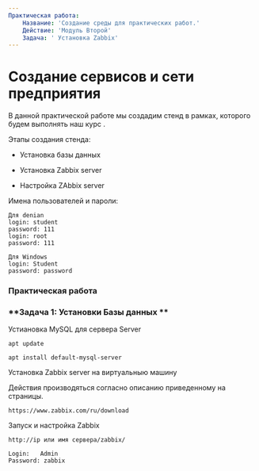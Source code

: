 ```yaml
---
Практическая работа:
    Название: 'Создание среды для практических работ.'
    Действие: 'Модуль Второй'
    Задача: ' Установка Zabbix'
---
```

# **Создание сервисов и сети предприятия**

В данной практической работе мы создадим стенд в рамках, которого будем выполнять наш курс .

Этапы создания стенда:

- Установка базы данных

- Установка Zabbix server

- Настройка ZAbbix server

Имена пользователей и пароли:
```
Для denian
login: student 
password: 111
login: root 
password: 111
```
```
Для Windows
login: Student 
password: password
```
### **Практическая работа**

### **Задача 1: Установки Базы данных **


Устиановка MySQL для сервера Server
```
apt update

apt install default-mysql-server
```

Установка Zabbix server на виртуальныю машину


Действия производяться согласно описанию приведенному на страницы.

```
https://www.zabbix.com/ru/download
```
Запуск и настройка Zabbix

```
http://ip или имя сервера/zabbix/
```
```
Login:   Admin
Password: zabbix
```



